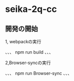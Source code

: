# seika-2q-cc

## 開発の開始

1, webpackの実行

、、、
npm run build
、、、

2,Browser-syncの実行

、、、
npm run Browser-sync
、、、
